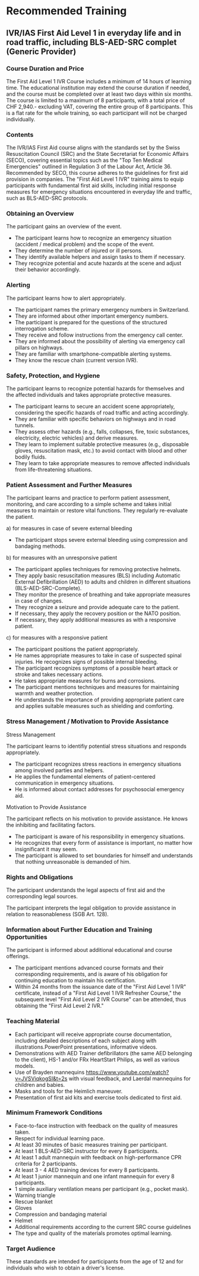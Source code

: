 # Recommended Training

## IVR/IAS First Aid Level 1 in everyday life and in road traffic, including BLS-AED-SRC complet (Generic Provider)

### Course Duration and Price

The First Aid Level 1 IVR Course includes a minimum of 14 hours of learning time. The educational institution may extend the course duration if needed, and the course must be completed over at least two days within six months. The course is limited to a maximum of 8 participants, with a total price of CHF 2,940.- excluding VAT, covering the entire group of 8 participants. This is a flat rate for the whole training, so each participant will not be charged individually.

### Contents

The IVR/IAS First Aid course aligns with the standards set by the Swiss Resuscitation Council (SRC) and the State Secretariat for Economic Affairs (SECO), covering essential topics such as the "Top Ten Medical Emergencies" outlined in Regulation 3 of the Labour Act, Article 36. Recommended by SECO, this course adheres to the guidelines for first aid provision in companies. The "First Aid Level 1 IVR" training aims to equip participants with fundamental first aid skills, including initial response measures for emergency situations encountered in everyday life and traffic, such as BLS-AED-SRC protocols.

### Obtaining an Overview

The participant gains an overview of the event.

- The participant learns how to recognize an emergency situation (accident / medical problem) and the scope of the event.
- They determine the number of injured or ill persons.
- They identify available helpers and assign tasks to them if necessary.
- They recognize potential and acute hazards at the scene and adjust their behavior accordingly.

### Alerting

The participant learns how to alert appropriately.

- The participant names the primary emergency numbers in Switzerland.
- They are informed about other important emergency numbers.
- The participant is prepared for the questions of the structured interrogation scheme.
- They receive and follow instructions from the emergency call center.
- They are informed about the possibility of alerting via emergency call pillars on highways.
- They are familiar with smartphone-compatible alerting systems.
- They know the rescue chain (current version IVR).

### Safety, Protection, and Hygiene

The participant learns to recognize potential hazards for themselves and the affected individuals and takes appropriate protective measures.

- The participant learns to secure an accident scene appropriately, considering the specific hazards of road traffic and acting accordingly.
- They are familiar with specific behaviors on highways and in road tunnels.
- They assess other hazards (e.g., falls, collapses, fire, toxic substances, electricity, electric vehicles) and derive measures.
- They learn to implement suitable protective measures (e.g., disposable gloves, resuscitation mask, etc.) to avoid contact with blood and other bodily fluids.
- They learn to take appropriate measures to remove affected individuals from life-threatening situations.

### Patient Assessment and Further Measures

The participant learns and practice to perform patient assessment, monitoring, and care according to a simple scheme and takes initial measures to maintain or restore vital functions. They regularly re-evaluate the patient.

a) for measures in case of severe external bleeding

- The participant stops severe external bleeding using compression and bandaging methods.

b) for measures with an unresponsive patient

- The participant applies techniques for removing protective helmets.
- They apply basic resuscitation measures (BLS) including Automatic External Defibrillation (AED) to adults and children in different situations (BLS-AED-SRC-Complete).
- They monitor the presence of breathing and take appropriate measures in case of changes.
- They recognize a seizure and provide adequate care to the patient.
- If necessary, they apply the recovery position or the NATO position.
- If necessary, they apply additional measures as with a responsive patient.

c) for measures with a responsive patient

- The participant positions the patient appropriately.
- He names appropriate measures to take in case of suspected spinal injuries. He recognizes signs of possible internal bleeding.
- The participant recognizes symptoms of a possible heart attack or stroke and takes necessary actions.
- He takes appropriate measures for burns and corrosions.
- The participant mentions techniques and measures for maintaining warmth and weather protection.
- He understands the importance of providing appropriate patient care and applies suitable measures such as shielding and comforting.

### Stress Management / Motivation to Provide Assistance

Stress Management

The participant learns to identifiy potential stress situations and responds appropriately.

- The participant recognizes stress reactions in emergency situations among involved parties and helpers.
- He applies the fundamental elements of patient-centered communication in emergency situations.
- He is informed about contact addresses for psychosocial emergency aid.

Motivation to Provide Assistance

The participant reflects on his motivation to provide assistance. He knows the inhibiting and facilitating factors.

- The participant is aware of his responsibility in emergency situations.
- He recognizes that every form of assistance is important, no matter how insignificant it may seem.
- The participant is allowed to set boundaries for himself and understands that nothing unreasonable is demanded of him.

### Rights and Obligations

The participant understands the legal aspects of first aid and the corresponding legal sources.

The participant interprets the legal obligation to provide assistance in relation to reasonableness (SGB Art. 128).

### Information about Further Education and Training Opportunities

The participant is informed about additional educational and course offerings.

- The participant mentions advanced course formats and their corresponding requirements, and is aware of his obligation for continuing education to maintain his certification.
- Within 24 months from the issuance date of the "First Aid Level 1 IVR" certificate, instead of a "First Aid Level 1 IVR Refresher Course," the subsequent level "First Aid Level 2 IVR Course" can be attended, thus obtaining the "First Aid Level 2 IVR."

### Teaching Material

- Each participant will receive appropriate course documentation, including detailed descriptions of each subject along with illustrations.PowerPoint presentations, informative videos.
- Demonstrations with AED Trainer defibrillators (the same AED belonging to the client), HS-1 and/or FRx HeartStart Philips, as well as various models.
- Use of Brayden mannequins https://www.youtube.com/watch?v=JVSViqkogSI&t=2s with visual feedback, and Laerdal mannequins for children and babies.
- Masks and tools for the Heimlich maneuver.
- Presentation of first aid kits and exercise tools dedicated to first aid.

### Minimum Framework Conditions

- Face-to-face instruction with feedback on the quality of measures taken.
- Respect for individual learning pace.
- At least 30 minutes of basic measures training per participant.
- At least 1 BLS-AED-SRC instructor for every 8 participants.
- At least 1 adult mannequin with feedback on high-performance CPR criteria for 2 participants.
- At least 3 - 4 AED training devices for every 8 participants.
- At least 1 junior mannequin and one infant mannequin for every 8 participants.
- 1 simple auxiliary ventilation means per participant (e.g., pocket mask).
- Warning triangle
- Rescue blanket
- Gloves
- Compression and bandaging material
- Helmet
- Additional requirements according to the current SRC course guidelines
- The type and quality of the materials promotes optimal learning.

### Target Audience

These standards are intended for participants from the age of 12 and for individuals who wish to obtain a driver's license.